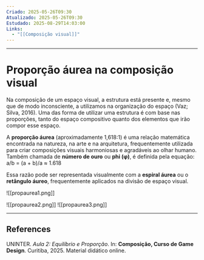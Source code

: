 ```yaml
---
Criado: 2025-05-26T09:30
Atualizado: 2025-05-26T09:30
Estudado: 2025-08-29T14:03:00
Links:
  - "[[Composição visual]]"
---
```

---
# Proporção áurea na composição visual

Na composição de um espaço visual, a estrutura está presente e, mesmo que de modo inconsciente, a utilizamos na organização do espaço (Vaz; Silva, 2016). Uma das forma de utilizar uma estrutura é com base nas proporções, tanto  do espaço compositivo quanto dos elementos que irão compor esse espaço.

A **proporção áurea** (aproximadamente 1,618:1) é uma relação matemática encontrada na natureza, na arte e na arquitetura, frequentemente utilizada para criar composições visuais harmoniosas e agradáveis ao olhar humano. Também chamada de **número de ouro** ou **phi (φ)**, é definida pela equação: a/b = (a + b)/a ≈ 1.618

Essa razão pode ser representada visualmente com a **espiral áurea** ou o **retângulo áureo**, frequentemente aplicados na divisão de espaço visual.

![[propaurea1.png]]

![[propaurea2.png]]
![[propaurea3.png]]

---
## References

UNINTER.  _Aula 2: Equilíbrio e Proporção_. In: **Composição, Curso de Game Design**. Curitiba, 2025. Material didático online.